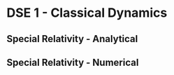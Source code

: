# DSE 1 - Classical Dynamics


## Special Relativity - Analytical


## Special Relativity - Numerical


